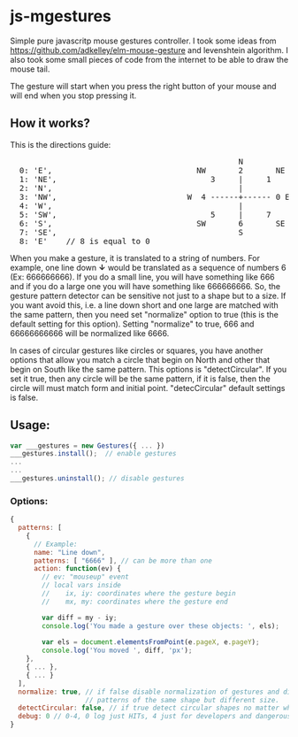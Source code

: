 # js-mgestures
Simple pure javascritp mouse gestures controller. I took some ideas from https://github.com/adkelley/elm-mouse-gesture and levenshtein algorithm. I also took some small pieces of code from the internet to be able to draw the mouse tail. 

The gesture will start when you press the right button of your mouse and will end when you stop pressing it.

## How it works?

This is the directions guide: 
<pre>
                                                 N
  0: 'E',                               NW       2       NE                   
  1: 'NE',                                 3     |     1                       
  2: 'N',                                        |                         
  3: 'NW',                            W  4 ------+------ 0 E                    
  4: 'W',                                        |                         
  5: 'SW',                                 5     |     7                    
  6: 'S',                               SW       6       SE                  
  7: 'SE',                                       S                           
  8: 'E'    // 8 is equal to 0                                                              
</pre>

When you make a gesture, it is translated to a string of numbers. For example, one line down <strong>&darr;</strong> would be translated as a sequence of numbers 6 (Ex: 666666666). If you do a small line, you will have something like 666 and if you do a large one you will have something like 666666666. So, the gesture pattern detector can be sensitive not just to a shape but to a size. If you want avoid this, i.e. a line down short and one large are matched with the same pattern, then you need set "normalize" option to true (this is the default setting for this option).  Setting "normalize" to true, 666 and 66666666666 will be normalized like 6666. 

In cases of circular gestures like circles or squares, you have another options that allow you match a circle that begin on North and other that begin on South like the same pattern. This options is "detectCircular". If you set it true, then any circle will be the same pattern, if it is false, then the circle will must match form and initial point. "detecCircular" default settings is false. 

## Usage:

```javascript
var ___gestures = new Gestures({ ... })
___gestures.install();  // enable gestures
...
...
___gestures.uninstall(); // disable gestures
```
### Options:

```javascript 
{
  patterns: [ 
    { 
      // Example:
      name: "Line down", 
      patterns: [ "6666" ], // can be more than one
      action: function(ev) {
        // ev: "mouseup" event        
        // local vars inside 
        //    ix, iy: coordinates where the gesture begin
        //    mx, my: coordinates where the gesture end

        var diff = my - iy;
        console.log('You made a gesture over these objects: ', els);
        
        var els = document.elementsFromPoint(e.pageX, e.pageY);
        console.log('You moved ', diff, 'px');      
    },
    { ... },
    { ... }
  ],
  normalize: true, // if false disable normalization of gestures and difference between 
                   // patterns of the same shape but different size.
  detectCircular: false, // if true detect circular shapes no matter where the gesture begins
  debug: 0 // 0-4, 0 log just HITs, 4 just for developers and dangerous
}
```


